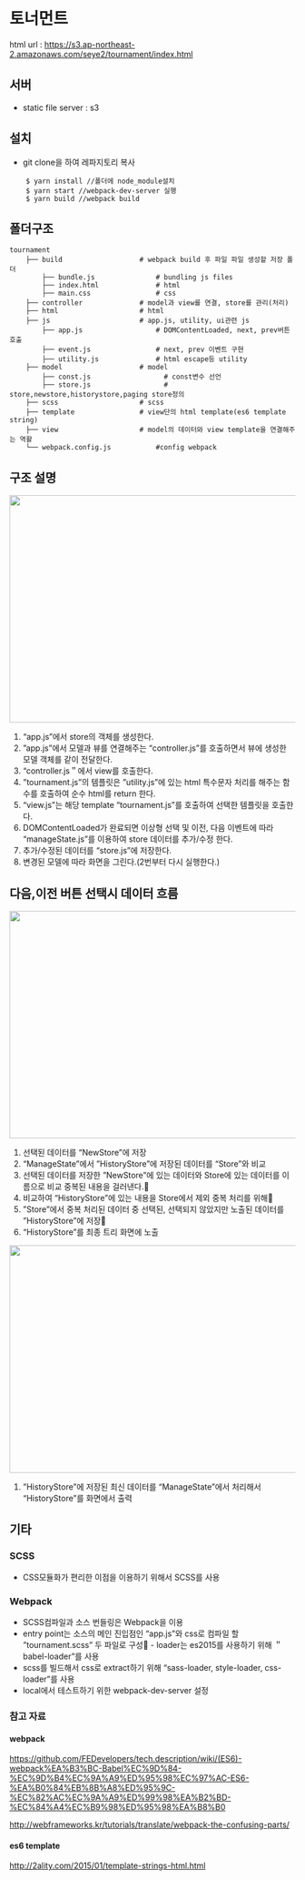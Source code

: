 # 토너먼트

html url : https://s3.ap-northeast-2.amazonaws.com/seye2/tournament/index.html

## 서버
- static file server : s3

## 설치
- git clone을 하여 레파지토리 복사

```
    $ yarn install //폴더에 node_module설치
    $ yarn start //webpack-dev-server 실행
    $ yarn build //webpack build
```

## 폴더구조
    tournament
        ├── build                   # webpack build 후 파일 파일 생성할 저장 폴더
            ├── bundle.js               # bundling js files
            ├── index.html              # html
            ├── main.css                # css
        ├── controller              # model과 view를 연결, store를 관리(처리)
        ├── html                    # html
        ├── js                      # app.js, utility, ui관련 js
            ├── app.js                  # DOMContentLoaded, next, prev버튼 호출
            ├── event.js                # next, prev 이벤트 구현
            ├── utility.js              # html escape등 utility
        ├── model                   # model
            ├── const.js                  # const변수 선언
            ├── store.js                  # store,newstore,historystore,paging store정의
        ├── scss                    # scss
        ├── template                # view단의 html template(es6 template string)
        ├── view                    # model의 데이터와 view template을 연결해주는 역활
        └── webpack.config.js           #config webpack

## 구조 설명

<img src="https://s3.ap-northeast-2.amazonaws.com/seye2/tournament/1.png?v=2" width="700" height="400" />

1. “app.js”에서 store의 객체를 생성한다.
2. ”app.js”에서 모델과 뷰를 연결해주는 “controller.js”를 호출하면서 뷰에 생성한 모델 객체를 같이 전달한다.
3. “controller.js＂에서 view를 호출한다.
4. ”tournament.js”의 템플릿은 ”utility.js”에 있는 html 특수문자 처리를 해주는 함수를 호출하여 순수 html를 return 한다.
5. “view.js”는 해당 template “tournament.js”를 호출하여 선택한 템플릿을 호출한다.
6. DOMContentLoaded가 완료되면 이상형 선택 및 이전, 다음 이벤트에 따라 “manageState.js”를 이용하여 store 데이터를 추가/수정 한다.
7. 추가/수정된 데이터를 “store.js”에 저장한다.
8. 변경된 모델에 따라 화면을 그린다.(2번부터 다시 실행한다.)

## 다음,이전 버튼 선택시 데이터 흐름

<img src="https://s3.ap-northeast-2.amazonaws.com/seye2/tournament/2.png?v=1" width="700" height="400" />

1. 선택된 데이터를 “NewStore”에 저장
2. “ManageState”에서 ”HistoryStore”에 저장된 데이터를 “Store”와 비교
3. 선택된 데이터를 저장한 ”NewStore”에 있는 데이터와 Store에 있는 데이터를 이름으로 비교 중복된 내용을 걸러낸다.
4. 비교하여 “HistoryStore”에 있는 내용을 Store에서 제외 중복 처리를 위해
5. ”Store”에서 중복 처리된 데이터 중 선택된, 선택되지 않았지만 노출된 데이터를 ”HistoryStore”에 저장
6. “HistoryStore”를 최종 트리 화면에 노출

<img src="https://s3.ap-northeast-2.amazonaws.com/seye2/tournament/3.png?v=1" width="700" height="400" />

1. ”HistoryStore”에 저장된 최신 데이터를 “ManageState”에서 처리해서 “HistoryStore”를 화면에서 출력

## 기타
### SCSS
- CSS모듈화가 편리한 이점을 이용하기 위해서 SCSS를 사용

### Webpack
- SCSS컴파일과 소스 번들링은 Webpack을 이용
- entry point는 소스의 메인 진입점인 “app.js”와 css로 컴파일 할 ”tournament.scss” 두 파일로 구성 - loader는 es2015를 사용하기 위해 ＂babel-loader”를 사용
- scss를 빌드해서 css로 extract하기 위해 “sass-loader, style-loader, css-loader”를 사용
- local에서 테스트하기 위한 webpack-dev-server 설정

### 참고 자료

#### webpack
https://github.com/FEDevelopers/tech.description/wiki/(ES6)-webpack%EA%B3%BC-Babel%EC%9D%84-%EC%9D%B4%EC%9A%A9%ED%95%98%EC%97%AC-ES6-%EA%B0%84%EB%8B%A8%ED%95%9C-%EC%82%AC%EC%9A%A9%ED%99%98%EA%B2%BD-%EC%84%A4%EC%B9%98%ED%95%98%EA%B8%B0

http://webframeworks.kr/tutorials/translate/webpack-the-confusing-parts/


#### es6 template
http://2ality.com/2015/01/template-strings-html.html

